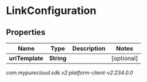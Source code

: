# LinkConfiguration


## Properties

| Name | Type | Description | Notes |
| ------------ | ------------- | ------------- | ------------- |
| **uriTemplate** | **String** |  |  [optional] |




_com.mypurecloud.sdk.v2:platform-client-v2:234.0.0_
